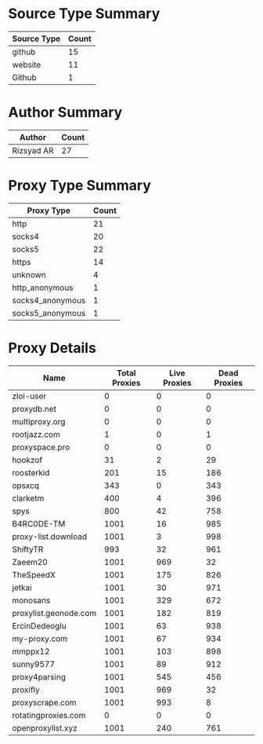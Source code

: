 # Source Type Summary

| Source Type | Count |
|-------------|-------|
| github | 15 |
| website | 11 |
| Github | 1 |


# Author Summary

| Author | Count |
|--------|-------|
| Rizsyad AR | 27 |


# Proxy Type Summary

| Proxy Type | Count |
|------------|-------|
| http | 21 |
| socks4 | 20 |
| socks5 | 22 |
| https | 14 |
| unknown | 4 |
| http_anonymous | 1 |
| socks4_anonymous | 1 |
| socks5_anonymous | 1 |


# Proxy Details

| Name | Total Proxies | Live Proxies | Dead Proxies |
|------|---------------|--------------|---------------|
| zloi-user | 0 | 0 | 0 |
| proxydb.net | 0 | 0 | 0 |
| multiproxy.org | 0 | 0 | 0 |
| rootjazz.com | 1 | 0 | 1 |
| proxyspace.pro | 0 | 0 | 0 |
| hookzof | 31 | 2 | 29 |
| roosterkid | 201 | 15 | 186 |
| opsxcq | 343 | 0 | 343 |
| clarketm | 400 | 4 | 396 |
| spys | 800 | 42 | 758 |
| B4RC0DE-TM | 1001 | 16 | 985 |
| proxy-list.download | 1001 | 3 | 998 |
| ShiftyTR | 993 | 32 | 961 |
| Zaeem20 | 1001 | 969 | 32 |
| TheSpeedX | 1001 | 175 | 826 |
| jetkai | 1001 | 30 | 971 |
| monosans | 1001 | 329 | 672 |
| proxylist.geonode.com | 1001 | 182 | 819 |
| ErcinDedeoglu | 1001 | 63 | 938 |
| my-proxy.com | 1001 | 67 | 934 |
| mmppx12 | 1001 | 103 | 898 |
| sunny9577 | 1001 | 89 | 912 |
| proxy4parsing | 1001 | 545 | 456 |
| proxifly | 1001 | 969 | 32 |
| proxyscrape.com | 1001 | 993 | 8 |
| rotatingproxies.com | 0 | 0 | 0 |
| openproxylist.xyz | 1001 | 240 | 761 |
